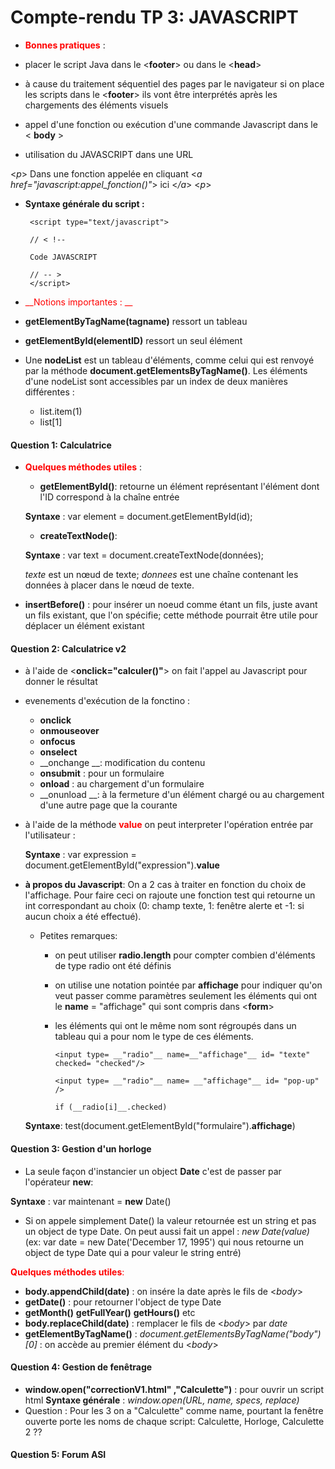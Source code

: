 # Compte-rendu TP 3: JAVASCRIPT

* <span style="color:red"> __Bonnes pratiques__ </span>:

 * placer le script Java dans le <__footer__> ou dans  le <__head__>
 * à cause du traitement séquentiel des pages par le navigateur si on place les scripts dans le <__footer__> ils vont être interprétés après les chargements des éléments visuels
 * appel d'une fonction ou exécution d'une commande Javascript dans le < __body__ >
 * utilisation du JAVASCRIPT dans une URL

 <*p*>
 Dans une fonction appelée en cliquant <*a href="javascript:appel_fonction()"*> ici <*/a*>
 <*p*>

 * __Syntaxe générale du script :__

        <script type="text/javascript">

        // < !--

        Code JAVASCRIPT

        // -- >
        </script>


* <span style="color:red"> __Notions importantes : __ </span>

 * __getElementByTagName(tagname)__ ressort un tableau
 * __getElementById(elementID)__ ressort un seul élément
 * Une __nodeList__ est un tableau d'éléments, comme celui qui est renvoyé par la méthode __document.getElementsByTagName()__. Les éléments d'une nodeList sont accessibles par un index de deux manières différentes :

    * list.item(1)
    * list[1]



#### Question 1: Calculatrice

* <span style="color:red"> __Quelques méthodes utiles__ </span>:
  * __getElementById()__: retourne un élément représentant l'élément dont l'ID correspond à la chaîne entrée

   __Syntaxe__ : var element = document.getElementById(id);
  * __createTextNode()__:

   __Syntaxe__ : var text = document.createTextNode(données);

    *texte* est un nœud de texte;
    *donnees* est une chaîne contenant les données à placer dans le nœud de texte.

 * __insertBefore()__ : pour insérer un noeud comme étant un fils, juste avant un fils existant, que l'on spécifie; cette méthode pourrait être utile pour déplacer un élément existant


#### Question 2: Calculatrice v2

* à l'aide de <__onclick="calculer()"__> on fait l'appel au Javascript pour donner le résultat
* evenements d'exécution de la fonctino :
  * __onclick__
  * __onmouseover__
  * __onfocus__
  * __onselect__
  * __onchange __: modification du contenu
  * __onsubmit__ : pour un formulaire
  * __onload__ : au chargement d'un formulaire
  * __onunload __: à la fermeture d'un élément chargé ou au chargement d'une autre page que la courante

* à l'aide de la méthode <span style="color:red"> __value__ </span> on peut interpreter l'opération entrée par l'utilisateur :

  __Syntaxe__ : var expression = document.getElementById("expression").__value__

* __à propos du Javascript__:
  On a 2 cas à traiter en fonction du choix de l'affichage. Pour faire ceci on rajoute une fonction test qui retourne un int correspondant au choix (0: champ texte, 1: fenêtre alerte et -1: si aucun choix a été effectué).

  * Petites remarques:
    * on peut utiliser __radio.length__ pour compter combien d'éléments de type radio ont été définis
    * on utilise une notation pointée par __affichage__ pour indiquer qu'on veut passer comme paramètres seulement les éléments qui ont le __name__ = "affichage" qui sont compris dans <__form__>
    * les éléments qui ont le même nom sont régroupés dans un tableau qui a pour nom le type de ces éléments.

          <input type= __"radio"__ name=__"affichage"__ id= "texte" checked= "checked"/>

          <input type= __"radio"__ name= __"affichage"__ id= "pop-up" />

          if (__radio[i]__.checked)

  __Syntaxe__: test(document.getElementById("formulaire").__affichage__)


#### Question 3: Gestion d'un horloge

* La seule façon d'instancier un object __Date__ c'est de passer par l'opérateur __new__:

__Syntaxe__ : var maintenant = __new__ Date()

* Si on appele simplement Date() la valeur retournée est un string et pas un object de type Date. On peut aussi fait un appel : *new Date(value)* (ex: var date = new Date('December 17, 1995') qui nous retourne un object de type Date qui a pour valeur le string entré)


<span style="color:red"> __Quelques méthodes utiles__: </span>


* __body.appendChild(date)__ : on insére la date après le fils de <*body*>
* __getDate()__ : pour retourner l'object de type Date
* __getMonth()__ __getFullYear()__ __getHours()__ etc
* __body.replaceChild(date)__ : remplacer le fils de <*body*> par *date*
* __getElementByTagName()__ : *document.getElementsByTagName("body")[0]*  : on accède au premier élément du <*body*>


#### Question 4: Gestion de fenêtrage

* __window.open("correctionV1.html" ,"Calculette")__ : pour ouvrir un script html
__Syntaxe générale__ :  *window.open(URL, name, specs, replace)*
* Question : Pour les 3 on a "Calculette" comme name, pourtant la fenêtre ouverte porte les noms de chaque script: Calculette, Horloge, Calculette 2 ??


#### Question 5: Forum ASI
